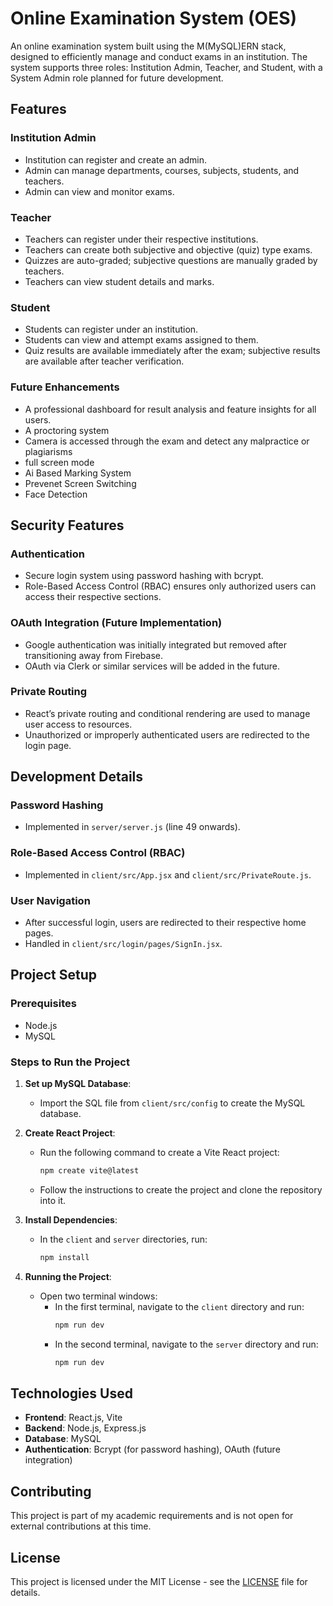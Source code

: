 # Online Examination System (OES)

An online examination system built using the M(MySQL)ERN stack, designed to efficiently manage and conduct exams in an institution. The system supports three roles: Institution Admin, Teacher, and Student, with a System Admin role planned for future development.

## Features

### Institution Admin
- Institution can register and create an admin.
- Admin can manage departments, courses, subjects, students, and teachers.
- Admin can view and monitor exams.

### Teacher
- Teachers can register under their respective institutions.
- Teachers can create both subjective and objective (quiz) type exams.
- Quizzes are auto-graded; subjective questions are manually graded by teachers.
- Teachers can view student details and marks.

### Student
- Students can register under an institution.
- Students can view and attempt exams assigned to them.
- Quiz results are available immediately after the exam; subjective results are available after teacher verification.

### Future Enhancements
- A professional dashboard for result analysis and feature insights for all users.
- A proctoring system 
- Camera is accessed through the exam and detect any malpractice or plagiarisms
- full screen mode
- Ai Based Marking System
- Prevenet Screen Switching
- Face Detection
  

## Security Features

### Authentication
- Secure login system using password hashing with bcrypt.
- Role-Based Access Control (RBAC) ensures only authorized users can access their respective sections.

### OAuth Integration (Future Implementation)
- Google authentication was initially integrated but removed after transitioning away from Firebase.
- OAuth via Clerk or similar services will be added in the future.

### Private Routing
- React’s private routing and conditional rendering are used to manage user access to resources.
- Unauthorized or improperly authenticated users are redirected to the login page.

## Development Details

### Password Hashing
- Implemented in `server/server.js` (line 49 onwards).

### Role-Based Access Control (RBAC)
- Implemented in `client/src/App.jsx` and `client/src/PrivateRoute.js`.

### User Navigation
- After successful login, users are redirected to their respective home pages.
- Handled in `client/src/login/pages/SignIn.jsx`.

## Project Setup

### Prerequisites
- Node.js
- MySQL

### Steps to Run the Project

1. **Set up MySQL Database**:
   - Import the SQL file from `client/src/config` to create the MySQL database.

2. **Create React Project**:
   - Run the following command to create a Vite React project:
     ```bash
     npm create vite@latest
     ```
   - Follow the instructions to create the project and clone the repository into it.

3. **Install Dependencies**:
   - In the `client` and `server` directories, run:
     ```bash
     npm install
     ```

4. **Running the Project**:
   - Open two terminal windows:
     - In the first terminal, navigate to the `client` directory and run:
       ```bash
       npm run dev
       ```
     - In the second terminal, navigate to the `server` directory and run:
       ```bash
       npm run dev
       ```

## Technologies Used
- **Frontend**: React.js, Vite
- **Backend**: Node.js, Express.js
- **Database**: MySQL
- **Authentication**: Bcrypt (for password hashing), OAuth (future integration)

## Contributing
This project is part of my academic requirements and is not open for external contributions at this time.

## License
This project is licensed under the MIT License - see the [LICENSE](README.md#teacher) file for details.

<!--
My Project is an online examination system Build using M(MySql)ERN Stack. The project is developed to conduct exams in an institution efficiently. There are basically three roles Institution Admin, Teacher and Student and there will be System Admin role for managing entire project  and that role is currently under development(Not developed yet due to time restrictions ) .This is done as part of my academics(Individual Project). An institution can register in it and create an admin. Institution's admin can add departments, courses, subjects, manage students and teachers and able to see the exams. Teacher register on site under their institution and can create exams both subjective type and objective(Quiz) type Questions. Quiz is auto correct and  subjective type questions is manually corrected by teacher after student attempts the exam. Teacher can view all students details and marks.
Student can register on an institution and able to view and attempt the exams assigned to them. Quiz Result will be available immediately after exam but subjective type questions result will be available after teacher verification.
In future it is decided to add a professional dashboard all users for result analysis and to show their respective feature analysis.

So here there need a secure login system and only authenticated user can access the system and only the right user can access particular links or users can access the sections they are allowed to access that is Role Based Access System.
OAuth is not used in this system as it is not a finished project but will be use in future .At first there is an google authentication system "GoogleAuthProvider" because I first used firebase as database but later realized it is not suitable for this project and removed it so I also removed that feature by removing firebase .But we can implement it using clerk or any other services 
For login security I used password hashing for security . I used bcrypt for hashing .
Here only Authorized users will get access to system and users access the resources they are intent to use. It is implemented by using private routing in React JS and also by conditional rendering. If users is not authenticated or no access to that resources they will be redirected to login page.

If project doesn't run and to validate code :

The password hashing is in server/server.js file's 49th line onwards

RBAC is in App.jsx and PrivateRoute.js in client/src folder

Each user is navigated to their respective home page after successful login .It is in client/src/login/pages/SignIn.jsx file

For running this project

prerequisite:
node
mysql

 create create a vite react project using the command
npm create vite@latest 

then follow the instructions shown on command
clone the repository to the created project 
create a mysql database by importing sql file in the location client>src>config
to run project
create two terminal one for server and one for client
in one terminal 
cd client
npm run dev

in second terminal
cd server
npm run dev

-->
<!--
Project Overview: The Online Examination System (OES) is built using the MySQL (M) and MERN stack. The project is developed to efficiently conduct exams in an institution, focusing on three roles: Institution Admin, Teacher, and Student. A System Admin role is planned for future development but is not yet implemented due to time restrictions.

Key Features:

Institution Registration: Institutions can register and create an admin.
Role-Based Access Control (RBAC): Institution Admins can manage departments, courses, subjects, students, teachers, and view exams.
Teacher Role: Teachers can register under their institution and create both subjective and objective (Quiz) exams. Quizzes are auto-graded, while subjective questions are manually graded by teachers after the exam.
Student Role: Students can register under an institution, view and attempt assigned exams. Quiz results are available immediately, while subjective questions are graded by teachers.
Professional Dashboard (Future): A dashboard for result analysis and feature insights for all users.
Proctoring System (Future): A camera-based proctoring system to detect malpractice and plagiarism.
AI-Based Malpractice Detection (Future): AI-driven algorithms to identify malpractice during the exam.
Authentication & Security:

Secure Login System: Only authenticated users can access the system, with role-based access to specific resources.
OAuth (Planned): OAuth integration is planned for future use.
Password Hashing: Bcrypt is used for securely hashing passwords.
Private Routing & Conditional Rendering: React.js is used for private routing, and unauthorized users are redirected to the login page.
Instructions for Running the Project:

Prerequisites: Ensure Node.js and MySQL are installed.
Database Setup: Import the SQL file from client/src/config to set up the MySQL database.
Project Setup:
Create a Vite React project using npm create vite@latest.
Follow the instructions to set up the project.
Clone the repository into the created project.
Running the Project:
Open two terminals:
In the first terminal, navigate to the client directory and run npm run dev.
In the second terminal, navigate to the server directory and run npm run dev.
Key Code Locations:

Password Hashing: Implemented in server/server.js starting from line 49.
RBAC: Implemented in App.jsx and PrivateRoute.js in client/src/.
Login Navigation: Handled in client/src/login/pages/SignIn.jsx.
Future Enhancements:

Professional Dashboard: A dashboard for result analysis and feature insights for all users.
Proctoring System: A proctoring system to monitor exams and ensure fair play.
Camera Access for Exam Proctoring: Camera access during the exam to detect any malpractice or plagiarism.
Full-Screen Mode: Enforcing full-screen mode during the exam to prevent cheating.
AI-Based Malpractice Detection: Implementation of AI algorithms to detect any malpractice or plagiarism during the exam.
Let me know if you need further changes or details!

-->
